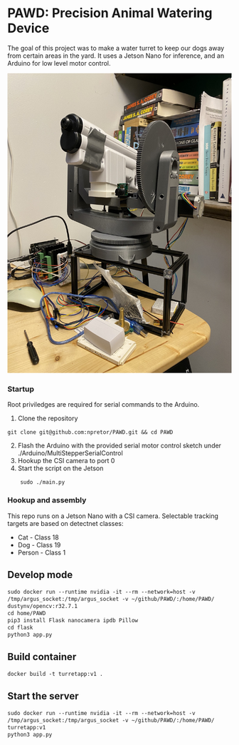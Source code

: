 # PAWD: Precision Animal Watering Device

The goal of this project was to make a water turret to keep our dogs away from certain areas in the yard. It uses a Jetson Nano for inference, and an Arduino for low level motor control. 

![PAWD and son of PAWD](./docs/images/IMG_3231.jpeg) 

### Startup 
Root priviledges are required for serial commands to the Arduino. 
1. Clone the repository
```
git clone git@github.com:npretor/PAWD.git && cd PAWD
```
2. Flash the Arduino with the provided serial motor control sketch under ./Arduino/MultiStepperSerialControl
3. Hookup the CSI camera to port 0
4. Start the script on the Jetson
```   
    sudo ./main.py 
```

### Hookup and assembly 
This repo runs on a Jetson Nano with a CSI camera. Selectable tracking targets are based on detectnet classes: 
* Cat - Class 18 
* Dog - Class 19 
* Person - Class 1

## Develop mode 
```
sudo docker run --runtime nvidia -it --rm --network=host -v /tmp/argus_socket:/tmp/argus_socket -v ~/github/PAWD/:/home/PAWD/ dustynv/opencv:r32.7.1
cd home/PAWD
pip3 install Flask nanocamera ipdb Pillow 
cd flask 
python3 app.py
```

## Build container 
```
docker build -t turretapp:v1 .
```

## Start the server 
```
sudo docker run --runtime nvidia -it --rm --network=host -v /tmp/argus_socket:/tmp/argus_socket -v ~/github/PAWD/:/home/PAWD/ turretapp:v1 
python3 app.py
```